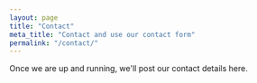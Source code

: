 ```yaml
---
layout: page
title: "Contact"
meta_title: "Contact and use our contact form"
permalink: "/contact/"
---
```

Once we are up and running, we'll post our contact details here.